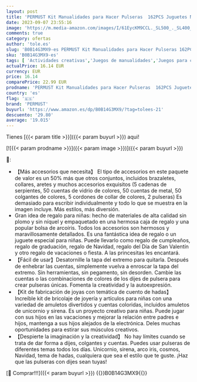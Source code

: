```yaml
---
layout: post
title: 'PERMUST Kit Manualidades para Hacer Pulseras  162PCS Juguetes Niñas 5-14 Años  Kit para Hacer Pulseras  Regalo para Año Nuevo Cumpleaños Navidad'
date: 2023-09-07 23:55:16
image: 'https://m.media-amazon.com/images/I/61EycKM9CCL._SL500_._SL400_.jpg'
comments: true
category: ofertas
author: 'tole.es'
slug: 'B0B14G3MX9-es PERMUST Kit Manualidades para Hacer Pulseras 162PCS...'
sku: 'B0B14G3MX9-es'
tags: [ 'Actividades creativas','Juegos de manualidades','Juegos para crear joyas','Juguetes','Juguetes y juegos','navidad','permust','🇪🇸', ]
actualPrice: 16.14 EUR
currency: EUR
price: 16.14
comparePrice: 22.99 EUR
prodname: 'PERMUST Kit Manualidades para Hacer Pulseras  162PCS Juguetes Niñas 5-14 Años  Kit para Hacer Pulseras  Regalo para Año Nuevo Cumpleaños Navidad'
country: 'es'
flag: '🇪🇸'
brand: 'PERMUST'
buyurl: 'https://www.amazon.es/dp/B0B14G3MX9/?tag=tolees-21'
descuento: '29.80'
average: '19.015'
---
```


Tienes [{{< param title >}}]({{< param buyurl >}}) aqui!

[![{{< param prodname >}}]({{< param image >}})]({{< param buyurl >}})

🔎:

- 【Más accesorios que necesita】 El tipo de accesorios en este paquete de valor es un 50% más que otros conjuntos, incluidos brazaletes, collares, aretes y muchos accesorios exquisitos (5 cadenas de serpientes, 50 cuentas de vidrio de colores, 50 cuentas de metal, 50 colgantes de colores, 5 cordones de collar de colores, 2 pulseras) Es demasiado para escribir individualmente y todo lo que se muestra en la imagen incluye. Más estilos, más diversión.
- Gran idea de regalo para niñas: hecho de materiales de alta calidad sin plomo y sin níquel y empaquetado en una hermosa caja de regalo y una popular bolsa de arcoíris. Todos los accesorios son hermosos y maravillosamente detallados. Es una fantástica idea de regalo o un juguete especial para niñas. Puede llevarlo como regalo de cumpleaños, regalo de graduación, regalo de Navidad, regalo del Día de San Valentín y otro regalo de vacaciones o fiesta. A las princesitas les encantará.
- 【Fácil de usar】Desatornille la tapa del extremo para quitarla. Después de enhebrar las cuentas, simplemente vuelva a enroscar la tapa del extremo. Sin herramientas, sin pegamento, sin desorden. Cambie las cuentas o las combinaciones de colores de los dijes de pulsera para crear pulseras únicas. Fomenta la creatividad y la autoexpresión.
- 【Kit de fabricación de joyas con temática de cuento de hadas】Increíble kit de bricolaje de joyería y artículos para niñas con una variedad de amuletos divertidos y cuentas coloridas, incluidos amuletos de unicornio y sirena. Es un proyecto creativo para niñas. Puede jugar con sus hijos en las vacaciones y mejorar la relación entre padres e hijos, mantenga a sus hijos alejados de la electrónica. Deles muchas oportunidades para estirar sus músculos creativos.
- 【Despierte la imaginación y la creatividad】 No hay límites cuando se trata de dar forma a dijes, colgantes y cuentas. Puedes usar pulseras de diferentes temas todos los días. Unicornio, sirena, arco iris, cosmos, Navidad, tema de hadas, cualquiera que sea el estilo que te guste. ¡Haz que las pulseras con dijes sean tuyas!

[🛒 Comprar!!!]({{< param buyurl >}})
{{<world>}}B0B14G3MX9{{</world>}}
